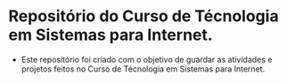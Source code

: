 # Repositório do Curso de Técnologia em Sistemas para Internet.

* Este repositório foi criado com o objetivo de guardar as atividades e projetos feitos no Curso de Técnologia em Sistemas para Internet.
